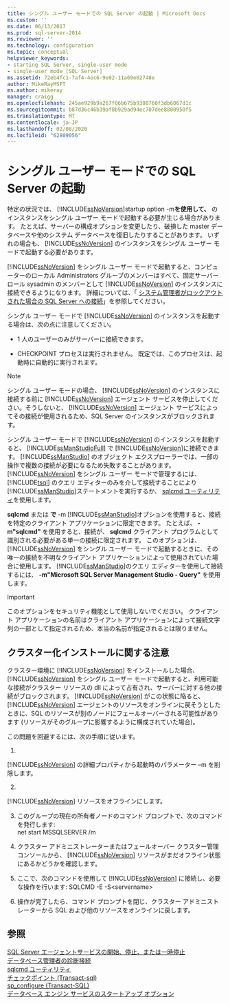 ```yaml
---
title: シングル ユーザー モードでの SQL Server の起動 | Microsoft Docs
ms.custom: ''
ms.date: 06/13/2017
ms.prod: sql-server-2014
ms.reviewer: ''
ms.technology: configuration
ms.topic: conceptual
helpviewer_keywords:
- starting SQL Server, single-user mode
- single-user mode [SQL Server]
ms.assetid: 72eb4fc1-7af4-4ec6-9e02-11a69e02748e
author: MikeRayMSFT
ms.author: mikeray
manager: craigg
ms.openlocfilehash: 245ae929b9a267f06b675b9380760f3db6067d1c
ms.sourcegitcommit: b87d36c46b39af8b929ad94ec707dee8800950f5
ms.translationtype: MT
ms.contentlocale: ja-JP
ms.lasthandoff: 02/08/2020
ms.locfileid: "62809056"
---
```

# <a name="start-sql-server-in-single-user-mode"></a>シングル ユーザー モードでの SQL Server の起動
  特定の状況では、 [!INCLUDE[ssNoVersion](../../includes/ssnoversion-md.md)]startup option -m**を使用して、** のインスタンスをシングル ユーザー モードで起動する必要が生じる場合があります。 たとえば、サーバーの構成オプションを変更したり、破損した master データベースや他のシステム データベースを復旧したりすることがあります。 いずれの場合も、 [!INCLUDE[ssNoVersion](../../includes/ssnoversion-md.md)] のインスタンスをシングル ユーザー モードで起動する必要があります。  
  
 [!INCLUDE[ssNoVersion](../../includes/ssnoversion-md.md)] をシングル ユーザー モードで起動すると、コンピューターのローカル Administrators グループのメンバーはすべて、固定サーバー ロール sysadmin のメンバーとして [!INCLUDE[ssNoVersion](../../includes/ssnoversion-md.md)] のインスタンスに接続できるようになります。 詳細については、「 [システム管理者がロックアウトされた場合の SQL Server への接続](connect-to-sql-server-when-system-administrators-are-locked-out.md)」を参照してください。  
  
 シングル ユーザー モードで [!INCLUDE[ssNoVersion](../../includes/ssnoversion-md.md)] のインスタンスを起動する場合は、次の点に注意してください。  
  
-   1 人のユーザーのみがサーバーに接続できます。  
  
-   CHECKPOINT プロセスは実行されません。 既定では、このプロセスは、起動時に自動的に実行されます。  
  
> [!NOTE]  
>  シングル ユーザー モードの場合、 [!INCLUDE[ssNoVersion](../../includes/ssnoversion-md.md)] のインスタンスに接続する前に [!INCLUDE[ssNoVersion](../../includes/ssnoversion-md.md)] エージェント サービスを停止してください。そうしないと、 [!INCLUDE[ssNoVersion](../../includes/ssnoversion-md.md)] エージェント サービスによってその接続が使用されるため、SQL Server のインスタンスがブロックされます。  
  
 シングル ユーザー モードで [!INCLUDE[ssNoVersion](../../includes/ssnoversion-md.md)] のインスタンスを起動すると、 [!INCLUDE[ssManStudioFull](../../includes/ssmanstudiofull-md.md)] で [!INCLUDE[ssNoVersion](../../includes/ssnoversion-md.md)]に接続できます。 [!INCLUDE[ssManStudio](../../includes/ssmanstudio-md.md)] のオブジェクト エクスプローラーでは、一部の操作で複数の接続が必要になるため失敗することがあります。 [!INCLUDE[ssNoVersion](../../includes/ssnoversion-md.md)] をシングル ユーザー モードで管理するには、 [!INCLUDE[tsql](../../includes/tsql-md.md)] のクエリ エディターのみを介して接続することにより [!INCLUDE[ssManStudio](../../includes/ssmanstudio-md.md)]ステートメントを実行するか、 [sqlcmd ユーティリティ](../../tools/sqlcmd-utility.md)を使用します。  
  
 
  **sqlcmd** または **で** -m [!INCLUDE[ssManStudio](../../includes/ssmanstudio-md.md)]オプションを使用すると、接続を特定のクライアント アプリケーションに限定できます。 たとえば、 **-m"sqlcmd"** を使用すると、接続が、 **sqlcmd** クライアント プログラムとして識別される必要がある単一の接続に限定されます。 このオプションは、 [!INCLUDE[ssNoVersion](../../includes/ssnoversion-md.md)] をシングル ユーザー モードで起動するときに、その唯一の接続を不明なクライアント アプリケーションによって使用されていた場合に使用します。 
  [!INCLUDE[ssManStudio](../../includes/ssmanstudio-md.md)]のクエリ エディターを使用して接続するには、 **-m"Microsoft SQL Server Management Studio - Query"** を使用します。  
  
> [!IMPORTANT]  
>  このオプションをセキュリティ機能として使用しないでください。 クライアント アプリケーションの名前はクライアント アプリケーションによって接続文字列の一部として指定されるため、本当の名前が指定されるとは限りません。  
  
## <a name="note-for-clustered-installations"></a>クラスター化インストールに関する注意  
 クラスター環境に [!INCLUDE[ssNoVersion](../../includes/ssnoversion-md.md)] をインストールした場合、 [!INCLUDE[ssNoVersion](../../includes/ssnoversion-md.md)] をシングル ユーザー モードで起動すると、利用可能な接続がクラスター リソースの dll によって占有され、サーバーに対する他の接続がブロックされます。 
  [!INCLUDE[ssNoVersion](../../includes/ssnoversion-md.md)] がこの状態に陥ると、 [!INCLUDE[ssNoVersion](../../includes/ssnoversion-md.md)] エージェントのリソースをオンラインに戻そうとしたときに、SQL のリソースが別のノードにフェールオーバーされる可能性があります (リソースがそのグループに影響するように構成されていた場合)。  
  
 この問題を回避するには、次の手順に従います。  
  
1.  
  [!INCLUDE[ssNoVersion](../../includes/ssnoversion-md.md)] の詳細プロパティから起動時のパラメーター –m を削除します。  
  
2.  
  [!INCLUDE[ssNoVersion](../../includes/ssnoversion-md.md)] リソースをオフラインにします。  
  
3.  このグループの現在の所有者ノードのコマンド プロンプトで、次のコマンドを発行します:  
    net start MSSQLSERVER /m  
  
4.  クラスター アドミニストレーターまたはフェールオーバー クラスター管理コンソールから、 [!INCLUDE[ssNoVersion](../../includes/ssnoversion-md.md)] リソースがまだオフライン状態にあるかどうかを確認します。  
  
5.  ここで、次のコマンドを使用して [!INCLUDE[ssNoVersion](../../includes/ssnoversion-md.md)] に接続し、必要な操作を行います: SQLCMD -E -S\<servername>  
  
6.  操作が完了したら、コマンド プロンプトを閉じ、クラスター アドミニストレーターから SQL および他のリソースをオンラインに戻します。  
  
## <a name="see-also"></a>参照  
 [SQL Server エージェントサービスの開始、停止、または一時停止](../../ssms/agent/start-stop-or-pause-the-sql-server-agent-service.md)   
 [データベース管理者の診断接続](diagnostic-connection-for-database-administrators.md)   
 [sqlcmd ユーティリティ](../../tools/sqlcmd-utility.md)   
 [チェックポイント &#40;Transact-sql&#41;](/sql/t-sql/language-elements/checkpoint-transact-sql)   
 [sp_configure &#40;Transact-SQL&#41;](/sql/relational-databases/system-stored-procedures/sp-configure-transact-sql)   
 [データベース エンジン サービスのスタートアップ オプション](database-engine-service-startup-options.md)  
  
  
